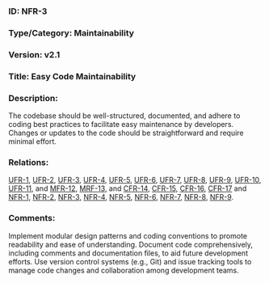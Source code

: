 ### ID: NFR-3
 
### Type/Category: Maintainability

### Version: v2.1
 
### Title: Easy Code Maintainability
  
### Description: 
The codebase should be well-structured, documented, and adhere to coding best practices to facilitate easy maintenance by developers. Changes or updates to the code should be straightforward and require minimal effort.


### Relations: 
[UFR-1](https://github.com/carmensat/RECIPE-ROULETTE/blob/main/REQUIREMENTS/UFR-1.md),
[UFR-2](https://github.com/carmensat/RECIPE-ROULETTE/blob/main/REQUIREMENTS/UFR-2.md),
[UFR-3](https://github.com/carmensat/RECIPE-ROULETTE/blob/main/REQUIREMENTS/UFR-3.md),
[UFR-4](https://github.com/carmensat/RECIPE-ROULETTE/blob/main/REQUIREMENTS/UFR-4.md),
[UFR-5](https://github.com/carmensat/RECIPE-ROULETTE/blob/main/REQUIREMENTS/UFR-5.md),
[UFR-6](https://github.com/carmensat/RECIPE-ROULETTE/blob/main/REQUIREMENTS/UFR-6.md),
[UFR-7](https://github.com/carmensat/RECIPE-ROULETTE/blob/main/REQUIREMENTS/UFR-7.md),
[UFR-8](https://github.com/carmensat/RECIPE-ROULETTE/blob/main/REQUIREMENTS/UFR-8.md),
[UFR-9](https://github.com/carmensat/RECIPE-ROULETTE/blob/main/REQUIREMENTS/UFR-9.md),
[UFR-10](https://github.com/carmensat/RECIPE-ROULETTE/blob/main/REQUIREMENTS/UFR-10.md),
[UFR-11](https://github.com/carmensat/RECIPE-ROULETTE/blob/main/REQUIREMENTS/UFR-11.md), and 
[MFR-12](https://github.com/carmensat/RECIPE-ROULETTE/blob/main/REQUIREMENTS/MFR-12.md),
[MRF-13](https://github.com/carmensat/RECIPE-ROULETTE/blob/main/REQUIREMENTS/MFR-13.md), and
[CFR-14](https://github.com/carmensat/RECIPE-ROULETTE/blob/main/REQUIREMENTS/CFR-14.md),
[CFR-15](https://github.com/carmensat/RECIPE-ROULETTE/blob/main/REQUIREMENTS/CFR-15.md),
[CFR-16](https://github.com/carmensat/RECIPE-ROULETTE/blob/main/REQUIREMENTS/CFR-16.md),
[CFR-17](https://github.com/carmensat/RECIPE-ROULETTE/blob/main/REQUIREMENTS/CFR-17.md) and
[NFR-1](https://github.com/carmensat/RECIPE-ROULETTE/blob/main/REQUIREMENTS/NFR-1.md),
[NFR-2](https://github.com/carmensat/RECIPE-ROULETTE/blob/main/REQUIREMENTS/NFR-2.md),
[NFR-3](https://github.com/carmensat/RECIPE-ROULETTE/blob/main/REQUIREMENTS/NFR-3.md),
[NFR-4](https://github.com/carmensat/RECIPE-ROULETTE/blob/main/REQUIREMENTS/NFR-4.md),
[NFR-5](https://github.com/carmensat/RECIPE-ROULETTE/blob/main/REQUIREMENTS/NFR-5.md),
[NFR-6](https://github.com/carmensat/RECIPE-ROULETTE/blob/main/REQUIREMENTS/NFR-6.md),
[NFR-7](https://github.com/carmensat/RECIPE-ROULETTE/blob/main/REQUIREMENTS/NFR-7.md),
[NFR-8](https://github.com/carmensat/RECIPE-ROULETTE/blob/main/REQUIREMENTS/NFR-8.md),
[NFR-9](https://github.com/carmensat/RECIPE-ROULETTE/blob/main/REQUIREMENTS/NFR-9.md).

### Comments: 
Implement modular design patterns and coding conventions to promote readability and ease of understanding. Document code comprehensively, including comments and documentation files, to aid future development efforts. Use version control systems (e.g., Git) and issue tracking tools to manage code changes and collaboration among development teams.
